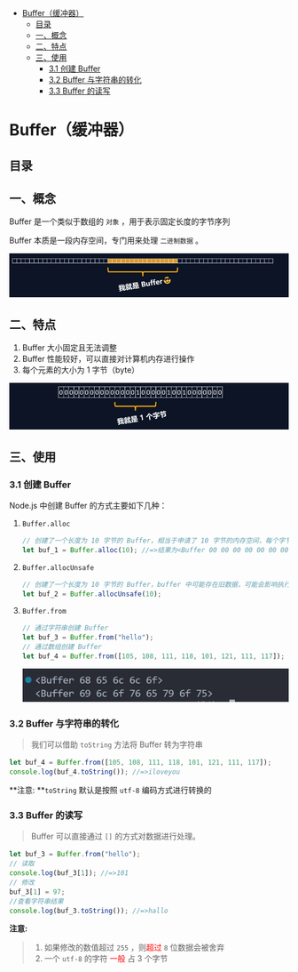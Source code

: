 - [Buffer（缓冲器）](#buffer缓冲器)
  - [目录](#目录)
  - [一、概念](#一概念)
  - [二、特点](#二特点)
  - [三、使用](#三使用)
    - [3.1 创建 Buffer](#31-创建-buffer)
    - [3.2 Buffer 与字符串的转化](#32-buffer-与字符串的转化)
    - [3.3 Buffer 的读写](#33-buffer-的读写)

# Buffer（缓冲器）

## 目录

## 一、概念

Buffer 是一个类似于数组的 `对象` ，用于表示固定长度的字节序列

Buffer 本质是一段内存空间，专门用来处理 `二进制数据` 。

![image-20230320173023659](./assets/e63bd2526bce2f0bbc003f3d0e122915459d9f2b.png)

## 二、特点

1. Buffer 大小固定且无法调整
2. Buffer 性能较好，可以直接对计算机内存进行操作
3. 每个元素的大小为 1 字节（byte）

![image-20230320173043532](./assets/1f67ed9e1b8884786dafcc4deb804f96234af9f4.png)

## 三、使用

### 3.1 创建 Buffer

Node.js 中创建 Buffer 的方式主要如下几种：

1. `Buffer.alloc`

   ```js
   // 创建了一个长度为 10 字节的 Buffer，相当于申请了 10 字节的内存空间，每个字节的值为 0
   let buf_1 = Buffer.alloc(10); //=>结果为<Buffer 00 00 00 00 00 00 00 00 00 00>
   ```

2. `Buffer.allocUnsafe`

   ```js
   // 创建了一个长度为 10 字节的 Buffer，buffer 中可能存在旧数据，可能会影响执行结果，所以叫 unsafe ，但是效率比 alloc 高
   let buf_2 = Buffer.allocUnsafe(10);
   ```

3. `Buffer.from`

   ```js
   // 通过字符串创建 Buffer
   let buf_3 = Buffer.from("hello");
   // 通过数组创建 Buffer
   let buf_4 = Buffer.from([105, 108, 111, 118, 101, 121, 111, 117]);
   ```

   ![image-20230321005248253](./assets/50203eaa574024343506d2cc44922eee6e4dd32f.png)

### 3.2 Buffer 与字符串的转化

> 我们可以借助 `toString` 方法将 Buffer 转为字符串

```js
let buf_4 = Buffer.from([105, 108, 111, 118, 101, 121, 111, 117]);
console.log(buf_4.toString()); //=>iloveyou
```

**注意: **`toString` 默认是按照 `utf-8` 编码方式进行转换的

### 3.3 Buffer 的读写

> Buffer 可以直接通过 `[]` 的方式对数据进行处理。

```js
let buf_3 = Buffer.from("hello");
// 读取
console.log(buf_3[1]); //=>101
// 修改
buf_3[1] = 97;
//查看字符串结果
console.log(buf_3.toString()); //=>hallo
```

**注意:**

> 1. 如果修改的数值超过 `255` ，则<span style="color:red">超过</span> `8` 位数据会被舍弃
> 2. 一个 `utf-8` 的字符 <span style="color:red">一般</span> 占 3 个字节
